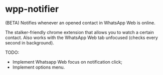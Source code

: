 # wpp-notifier
(BETA) Notifies whenever an opened contact in WhatsApp Web is online.

The stalker-friendly chrome extension that allows you to watch a certain contact. 
Also works with the WhatsApp Web tab unfocused (checks every second in background).

TODO:
- Implement Whatsapp Web focus on notification click;
- Implement options menu.
